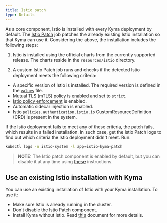 ```yaml
---
title: Istio patch
type: Details
---
```


As a core component, Istio is installed with every Kyma deployment by default. The [Istio Patch](../../components/istio-kyma-patch/README.md) job patches the already existing Istio installation so that Kyma can use it. Considering the above, the installation includes the following steps:

1. Istio is installed using the official charts from the currently supported release. The charts reside in the `resources/istio` directory.

2. A custom Istio Patch job runs and checks if the detected Istio deployment meets the following criteria:
  - A specific version of Istio is installed. The required version is defined in the [`values`](https://github.com/kyma-project/kyma/blob/master/resources/istio-kyma-patch/values.yaml#L11) file.
  - Mutual TLS (mTLS) policy is enabled and set to `strict`.
  - [Istio policy enforcement](https://istio.io/docs/tasks/policy-enforcement/enabling-policy/) is enabled. 
  - Automatic sidecar injection is enabled.
  - Istio `policies.authentication.istio.io` CustomResourceDefinition (CRD) is present in the system.

If the Istio deployment fails to meet any of these criteria, the patch fails, which results in a failed installation. In such case, get the Istio Patch logs to find out which criteria the Istio deployment didn't meet. Run: 

```bash
kubectl logs -n istio-system -l app=istio-kyma-patch
```

>**NOTE:** The Istio patch component is enabled by default, but you can disable it at any time using [these](/root/kyma/#configuration-custom-component-installation) instructions. 

## Use an existing Istio installation with Kyma

You can use an existing installation of Istio with your Kyma installation. To use it:

* Make sure Istio is already running in the cluster.
* Don't disable the Istio Patch component.
* Install Kyma without Istio. Read [this](/root/kyma/#configuration-custom-component-installation) document for more details.
